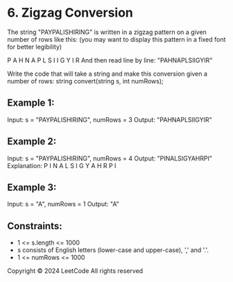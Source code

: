 # 6. Zigzag Conversion
The string "PAYPALISHIRING" is written in a zigzag pattern on a given number of rows like this: (you may want to display this pattern in a fixed font for better legibility)

P   A   H   N
A P L S I I G
Y   I   R
And then read line by line: "PAHNAPLSIIGYIR"

Write the code that will take a string and make this conversion given a number of rows: string convert(string s, int numRows);

## Example 1:
Input: s = "PAYPALISHIRING", numRows = 3
Output: "PAHNAPLSIIGYIR"

## Example 2:
Input: s = "PAYPALISHIRING", numRows = 4
Output: "PINALSIGYAHRPI"
Explanation:
P     I    N
A   L S  I G
Y A   H R
P     I

## Example 3:
Input: s = "A", numRows = 1
Output: "A"

## Constraints:
- 1 <= s.length <= 1000
- s consists of English letters (lower-case and upper-case), ',' and '.'.
- 1 <= numRows <= 1000

Copyright ©️ 2024 LeetCode All rights reserved
